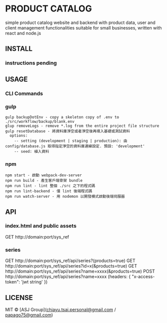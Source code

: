 # PRODUCT CATALOG
simple product catalog website and backend with product data, user and client management functionalities suitable for small businesses, written with react and node.js

## INSTALL

### instructions pending

## USAGE
### CLI Commands
### gulp
```
gulp backupDotEnv - copy a skeleton copy of .env to ./src/workflow/backup/blank.env
glup removeLogs - remove *.log from the entire project file structure
gulp resetDatabase - 將資料庫淨空或者淨空後再填入基礎或測試資料
  options:
    -- setting (development | staging | production): 由 config/database.js 取得指定淨空的資料庫連線設定. 預設: 'development'
    -- seed: 植入資料
```

### npm
```
npm start - 啟動 webpack-dev-server
npm run build - 產生客戶端骨架 bundle
npm run lint - lint 整個 ./src 之下的程式碼
npm run lint-backend - 僅 lint 後端程式碼
npm run watch-server - 用 nodemon 以開發模式啟動後端伺服器
```

## API
### index.html and public assets
GET http://domain:port/sys_ref
### series
GET http://domain:port/sys_ref/api/series?(products=true)
GET http://domain:port/sys_ref/api/series?id=x(&products=true)
GET http://domain:port/sys_ref/api/series?name=xxxx(&products=true)
POST http://domain:port/sys_ref/api/series?name=xxxx (headers: { "x-access-token": 'jwt string' })

## LICENSE
MIT © [ASJ Group](chiayu.tsai.personal@gmail.com / papago75@gmail.com)
